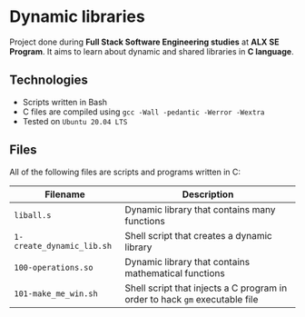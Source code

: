 # Dynamic libraries

Project done during **Full Stack Software Engineering studies** at **ALX SE Program**. It aims to learn about dynamic and shared libraries in **C language**.

## Technologies
* Scripts written in Bash
* C files are compiled using `gcc -Wall -pedantic -Werror -Wextra`
* Tested on `Ubuntu 20.04 LTS`

## Files
All of the following files are scripts and programs written in C:

| Filename | Description |
| -------- | ----------- |
| `liball.s` | Dynamic library that contains many functions |
| `1-create_dynamic_lib.sh` | Shell script that creates a dynamic library |
| `100-operations.so` | Dynamic library that contains mathematical functions |
| `101-make_me_win.sh` | Shell script that injects a C program in order to hack `gm` executable file |
